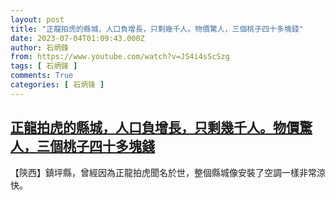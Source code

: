```yaml
---
layout: post
title: "正龍拍虎的縣城，人口負增長，只剩幾千人。物價驚人，三個桃子四十多塊錢"
date: 2023-07-04T01:09:43.000Z
author: 石炳鋒
from: https://www.youtube.com/watch?v=JS4i4sScSzg
tags: [ 石炳锋 ]
comments: True
categories: [ 石炳锋 ]
---
```

<!--1688432983000-->
[正龍拍虎的縣城，人口負增長，只剩幾千人。物價驚人，三個桃子四十多塊錢](https://www.youtube.com/watch?v=JS4i4sScSzg)
------

<div>
【陝西】鎮坪縣，曾經因為正龍拍虎聞名於世，整個縣城像安裝了空調一樣非常涼快。
</div>
